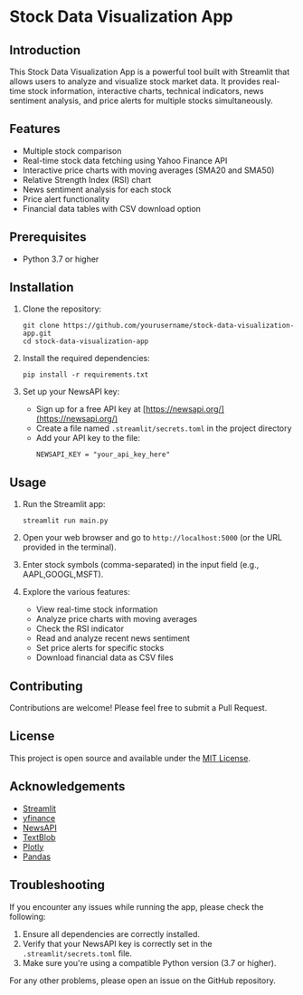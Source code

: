 # Stock Data Visualization App

## Introduction
This Stock Data Visualization App is a powerful tool built with Streamlit that allows users to analyze and visualize stock market data. It provides real-time stock information, interactive charts, technical indicators, news sentiment analysis, and price alerts for multiple stocks simultaneously.

## Features
- Multiple stock comparison
- Real-time stock data fetching using Yahoo Finance API
- Interactive price charts with moving averages (SMA20 and SMA50)
- Relative Strength Index (RSI) chart
- News sentiment analysis for each stock
- Price alert functionality
- Financial data tables with CSV download option

## Prerequisites
- Python 3.7 or higher

## Installation

1. Clone the repository:
   ```
   git clone https://github.com/yourusername/stock-data-visualization-app.git
   cd stock-data-visualization-app
   ```

2. Install the required dependencies:
   ```
   pip install -r requirements.txt
   ```

3. Set up your NewsAPI key:
   - Sign up for a free API key at [https://newsapi.org/](https://newsapi.org/)
   - Create a file named `.streamlit/secrets.toml` in the project directory
   - Add your API key to the file:
     ```
     NEWSAPI_KEY = "your_api_key_here"
     ```

## Usage

1. Run the Streamlit app:
   ```
   streamlit run main.py
   ```

2. Open your web browser and go to `http://localhost:5000` (or the URL provided in the terminal).

3. Enter stock symbols (comma-separated) in the input field (e.g., AAPL,GOOGL,MSFT).

4. Explore the various features:
   - View real-time stock information
   - Analyze price charts with moving averages
   - Check the RSI indicator
   - Read and analyze recent news sentiment
   - Set price alerts for specific stocks
   - Download financial data as CSV files

## Contributing
Contributions are welcome! Please feel free to submit a Pull Request.

## License
This project is open source and available under the [MIT License](LICENSE).

## Acknowledgements
- [Streamlit](https://streamlit.io/)
- [yfinance](https://github.com/ranaroussi/yfinance)
- [NewsAPI](https://newsapi.org/)
- [TextBlob](https://textblob.readthedocs.io/)
- [Plotly](https://plotly.com/)
- [Pandas](https://pandas.pydata.org/)

## Troubleshooting
If you encounter any issues while running the app, please check the following:
1. Ensure all dependencies are correctly installed.
2. Verify that your NewsAPI key is correctly set in the `.streamlit/secrets.toml` file.
3. Make sure you're using a compatible Python version (3.7 or higher).

For any other problems, please open an issue on the GitHub repository.
